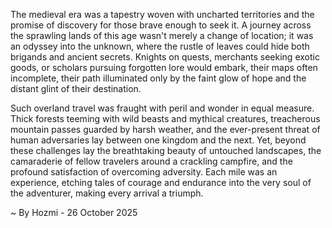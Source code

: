 
The medieval era was a tapestry woven with uncharted territories and the promise of discovery for those brave enough to seek it. A journey across the sprawling lands of this age wasn't merely a change of location; it was an odyssey into the unknown, where the rustle of leaves could hide both brigands and ancient secrets. Knights on quests, merchants seeking exotic goods, or scholars pursuing forgotten lore would embark, their maps often incomplete, their path illuminated only by the faint glow of hope and the distant glint of their destination.

Such overland travel was fraught with peril and wonder in equal measure. Thick forests teeming with wild beasts and mythical creatures, treacherous mountain passes guarded by harsh weather, and the ever-present threat of human adversaries lay between one kingdom and the next. Yet, beyond these challenges lay the breathtaking beauty of untouched landscapes, the camaraderie of fellow travelers around a crackling campfire, and the profound satisfaction of overcoming adversity. Each mile was an experience, etching tales of courage and endurance into the very soul of the adventurer, making every arrival a triumph.

~ By Hozmi - 26 October 2025
